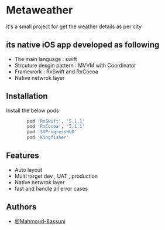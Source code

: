 # Metaweather

it's a small project for get the weather details as per city 

## its native iOS app developed as following

- The main language : swift
- Strcuture desgin pattern : MVVM with Coordinator
- Framework : RxSwift and RxCocoa
- Native netwrok layer 


## Installation 

Install the below pods

```bash 
        pod 'RxSwift', '5.1.1'
        pod 'RxCocoa', '5.1.1'
        pod 'SVProgressHUD'
        pod 'Kingfisher'
```

## Features

- Auto layout
- Multi target dev , UAT , production
- Native netwrok layer
- fast and handle all error cases
   
   
## Authors

- [@Mahmoud-Bassuni](https://github.com/Mahmoud-Bassuni)
